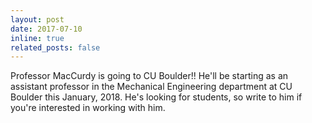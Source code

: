 ```yaml
---
layout: post
date: 2017-07-10
inline: true
related_posts: false
---
```


Professor MacCurdy is going to CU Boulder!! He'll be starting as an assistant professor in the Mechanical Engineering department at CU Boulder this January, 2018. He's looking for students, so write to him if you're interested in working with him.